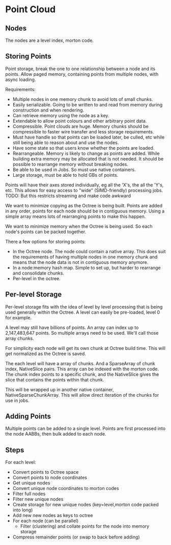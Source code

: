 # Point Cloud

## Nodes

The nodes are a level index, morton code.

## Storing Points

Point storage, break the one to one relationship between a node and its points. Allow paged memory, containing points from multiple nodes, with async loading.

Requirements:

- Multiple nodes in one memory chunk to avoid lots of small chunks.
- Easily serializable. Going to be written to and read from memory during construction and when rendering.
- Can retrieve memory using the node as a key.
- Extendable to allow point colours and other arbitrary point data.
- Compressible. Point clouds are huge. Memory chunks should be compressible to faster wire transfer and less storage requirements.
- Must have handle so that points can be loaded later, be culled, etc while still being able to reason about and use the nodes.
- Have some state so that users know whether the points are loaded.
- Rearrangeable. Memory is likely to change as points are added. While building extra memory may be allocated that is not needed. It should be possible to rearrange memory without breaking nodes.
- Be able to be used in Jobs. So must use native containers.
- Large storage, must be able to hold GBs of points.

Points will have their axes stored individually, eg all the 'X's, the all the 'Y's, etc. This allows for easy access to "wide" (SIMD-friendly) processing jobs.
TODO: But this restricts streaming and make code awkward

We want to minimize copying as the Octree is being built. Points are added in any order, points for each node should be in contiguous memory. Using a simple array means lots of rearranging points to make this happen.

We want to minimize memory when the Octree is being used. So each node's points can be packed together.

There a few options for storing points:

- In the Octree node. The node could contain a native array. This does suit the requirements of having multiple nodes in one memory chunk and means that the node data is not in contiguous memory anymore.
- In a node:memory hash map. Simple to set up, but harder to rearrange and consolidate chunks.
- Per-level in the octree.

## Per-level Storage

Per-level storage fits with the idea of level by level processing that is being used generally within the Octree. A level can easily be pre-loaded, level 0 for example.

A level may still have billions of points. An array can index up to ‭2,147,483,647‬ points. So multiple arrays need to be used. We'll call those array chunks.

For simplicity each node will get its own chunk at Octree build time. This will get normalized as the Octree is saved.

The each level will have a array of chunks. And a SparseArray of chunk index, NativeSlice pairs. This array can be indexed with the morton code. The chunk index points to a specific chunk, and the NativeSlice gives the slice that contains the points within that chunk.

This will be wrapped up in another native container, NativeSparseChunkArray. This will allow direct iteration of the chunks for use in jobs.

## Adding Points

Multiple points can be added to a single level. Points are first processed into the node AABBs, then bulk added to each node.

## Steps

For each level:

- Convert points to Octree space
- Convert points to node coordinates
- Get unique nodes
- Convert unique node coordinates to morton codes
- Filter full nodes
- Filter new unique nodes
- Create storage for new unique nodes (key=level,morton code packed into long)
- Add new new nodes as keys to octree
- For each node (can be parallel)
  - Filter (clustering) and collate points for the node into memory storage
- Compress remainder points (or swap to back before adding)
